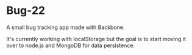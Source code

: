Bug-22
========

A small bug tracking app made with Backbone.

It's currently working with localStorage but the goal is to  start moving it over to node.js and MongoDB for data persistence.
